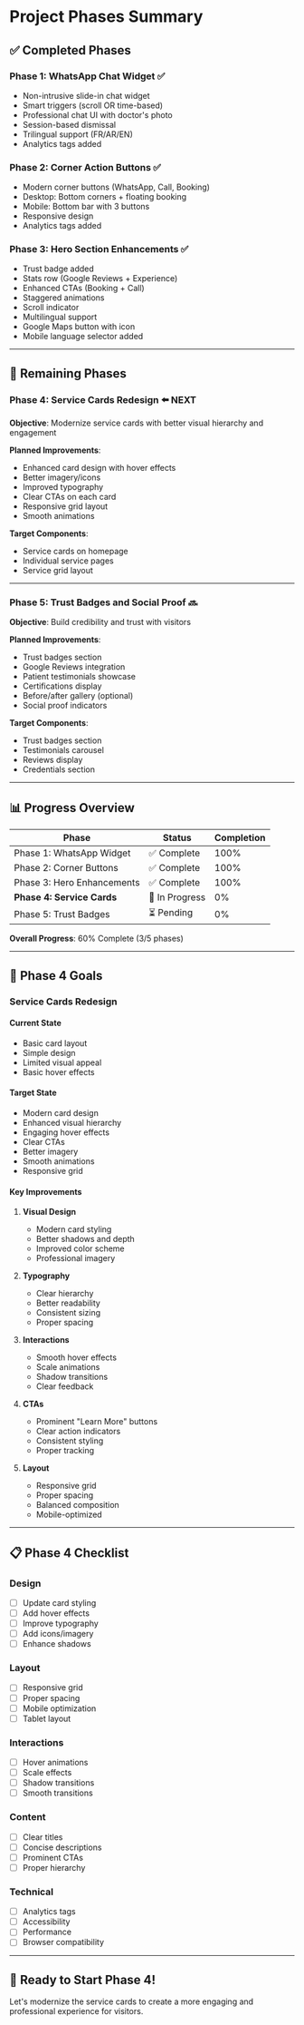 # Project Phases Summary

## ✅ **Completed Phases**

### **Phase 1: WhatsApp Chat Widget** ✅
- Non-intrusive slide-in chat widget
- Smart triggers (scroll OR time-based)
- Professional chat UI with doctor's photo
- Session-based dismissal
- Trilingual support (FR/AR/EN)
- Analytics tags added

### **Phase 2: Corner Action Buttons** ✅
- Modern corner buttons (WhatsApp, Call, Booking)
- Desktop: Bottom corners + floating booking
- Mobile: Bottom bar with 3 buttons
- Responsive design
- Analytics tags added

### **Phase 3: Hero Section Enhancements** ✅
- Trust badge added
- Stats row (Google Reviews + Experience)
- Enhanced CTAs (Booking + Call)
- Staggered animations
- Scroll indicator
- Multilingual support
- Google Maps button with icon
- Mobile language selector added

---

## 🚧 **Remaining Phases**

### **Phase 4: Service Cards Redesign** ⬅️ NEXT
**Objective**: Modernize service cards with better visual hierarchy and engagement

**Planned Improvements**:
- Enhanced card design with hover effects
- Better imagery/icons
- Improved typography
- Clear CTAs on each card
- Responsive grid layout
- Smooth animations

**Target Components**:
- Service cards on homepage
- Individual service pages
- Service grid layout

---

### **Phase 5: Trust Badges and Social Proof** 🔜
**Objective**: Build credibility and trust with visitors

**Planned Improvements**:
- Trust badges section
- Google Reviews integration
- Patient testimonials showcase
- Certifications display
- Before/after gallery (optional)
- Social proof indicators

**Target Components**:
- Trust badges section
- Testimonials carousel
- Reviews display
- Credentials section

---

## 📊 **Progress Overview**

| Phase | Status | Completion |
|-------|--------|------------|
| Phase 1: WhatsApp Widget | ✅ Complete | 100% |
| Phase 2: Corner Buttons | ✅ Complete | 100% |
| Phase 3: Hero Enhancements | ✅ Complete | 100% |
| **Phase 4: Service Cards** | 🚧 In Progress | 0% |
| Phase 5: Trust Badges | ⏳ Pending | 0% |

**Overall Progress**: 60% Complete (3/5 phases)

---

## 🎯 **Phase 4 Goals**

### **Service Cards Redesign**

#### **Current State**
- Basic card layout
- Simple design
- Limited visual appeal
- Basic hover effects

#### **Target State**
- Modern card design
- Enhanced visual hierarchy
- Engaging hover effects
- Clear CTAs
- Better imagery
- Smooth animations
- Responsive grid

#### **Key Improvements**
1. **Visual Design**
   - Modern card styling
   - Better shadows and depth
   - Improved color scheme
   - Professional imagery

2. **Typography**
   - Clear hierarchy
   - Better readability
   - Consistent sizing
   - Proper spacing

3. **Interactions**
   - Smooth hover effects
   - Scale animations
   - Shadow transitions
   - Clear feedback

4. **CTAs**
   - Prominent "Learn More" buttons
   - Clear action indicators
   - Consistent styling
   - Proper tracking

5. **Layout**
   - Responsive grid
   - Proper spacing
   - Balanced composition
   - Mobile-optimized

---

## 📋 **Phase 4 Checklist**

### **Design**
- [ ] Update card styling
- [ ] Add hover effects
- [ ] Improve typography
- [ ] Add icons/imagery
- [ ] Enhance shadows

### **Layout**
- [ ] Responsive grid
- [ ] Proper spacing
- [ ] Mobile optimization
- [ ] Tablet layout

### **Interactions**
- [ ] Hover animations
- [ ] Scale effects
- [ ] Shadow transitions
- [ ] Smooth transitions

### **Content**
- [ ] Clear titles
- [ ] Concise descriptions
- [ ] Prominent CTAs
- [ ] Proper hierarchy

### **Technical**
- [ ] Analytics tags
- [ ] Accessibility
- [ ] Performance
- [ ] Browser compatibility

---

## 🚀 **Ready to Start Phase 4!**

Let's modernize the service cards to create a more engaging and professional experience for visitors.
